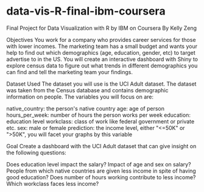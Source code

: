 # data-vis-R-final-ibm-coursera
Final Project for Data Visualization with R by IBM on Coursera
By Kelly Zeng

Objectives
You work for a company who provides career services for those with lower incomes. The marketing team has a small budget and wants your help to find out which demographics (age, education, gender, etc) to target advertise to in the US. You will create an interactive dashboard with Shiny to explore census data to figure out what trends in different demographics you can find and tell the marketing team your findings.

Dataset Used
The dataset you will use is the UCI Adult dataset. The dataset was taken from the Census database and contains demographic information on people. The variables you will focus on are:

native_country: the person's native country
age: age of person
hours_per_week: number of hours the person works per week
education: education level
workclass: class of work like federal government or private etc.
sex: male or female
prediction: the income level, either "<=50K" or ">50K", you will facet your graphs by this variable

Goal
Create a dashboard with the UCI Adult dataset that can give insight on the following questions:

Does education level impact the salary?
Impact of age and sex on salary?
People from which native countries are given less income in spite of having good education?
Does number of hours working contribute to less income?
Which workclass faces less income?
